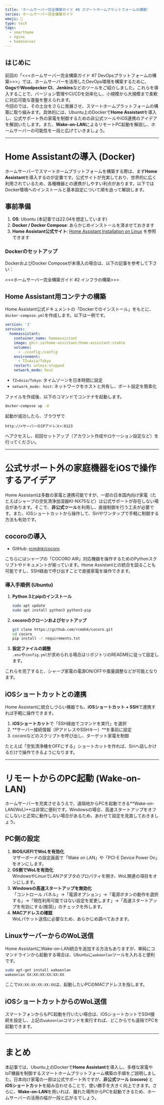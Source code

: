 ```yaml
---
title: 'ホームサーバー完全構築ガイド #8 スマートホームプラットフォームの構築'
series: ホームサーバー完全構築ガイド
emoji: 🌃
type: tech
tags:
  - smarthome
  - nginx
  - homeserver
---
```


## はじめに

前回の「<<<ホームサーバー完全構築ガイド #7 DevOpsプラットフォームの構築>>>」では、ホームサーバーを活用したDevOps環境を構築するために、**Gogs**や**Woodpecker CI**、**Jenkins**などのツールをご紹介しました。これらを導入することで、バージョン管理やCI/CDを効率化し、小規模から大規模まで柔軟に対応可能な基盤を整えられます。  
今回のでは、その土台をさらに発展させ、スマートホームプラットフォームの構築に取り組みます。具体的には、Ubuntu上のDockerで**Home Assistant**を導入し、公式サポート外の家電を制御するための非公式ツールやiOS連携のアイデアを解説いたします。また、**Wake-on-LAN**によるリモートPC起動を解説し、ホームサーバーの可能性を一段と広げていきましょう。

---

# Home Assistantの導入 (Docker)

ホームサーバーでスマートホームプラットフォームを構築する際は、まず**Home Assistant**を導入するのが定番です。公式サイトが充実しており、世界的に広く利用されているため、各種機器との連携がしやすい利点があります。以下ではDocker環境へのインストールと基本設定について順を追って解説します。

## 事前準備

1. **OS**: Ubuntu (本記事では22.04を想定しています)  
2. **Docker / Docker Compose**: あらかじめインストールを済ませておきます  
3. **Home Assistant公式サイト**: [Home Assistant Installation on Linux](https://www.home-assistant.io/installation/linux) を参照できます  

### Dockerのセットアップ
DockerおよびDocker Composeが未導入の場合は、以下の記事を参考して下さい：

<<<ホームサーバー完全構築ガイド #2 インフラの構築>>>

## Home Assistant用コンテナの構築

Home Assistant公式ドキュメントの「Dockerでのインストール」をもとに、`docker-compose.yml`を作成します。以下は一例です。

```yaml
version: '3'
services:
  homeassistant:
    container_name: homeassistant
    image: ghcr.io/home-assistant/home-assistant:stable
    volumes:
      - ./config:/config
    environment:
      - TZ=Asia/Tokyo
    restart: unless-stopped
    network_mode: host
```

- `TZ=Asia/Tokyo`: タイムゾーンを日本時間に設定  
- `network_mode: host`: ネットワークをホストと共有し、ポート設定を簡素化  

ファイルを作成後、以下のコマンドでコンテナを起動します。

```bash
docker-compose up -d
```

起動が成功したら、ブラウザで  
```
http://<サーバーのIPアドレス>:8123
```
へアクセスし、初回セットアップ（アカウント作成やロケーション設定など）を行ってください。

---

# 公式サポート外の家庭機器をiOSで操作するアイデア

Home Assistantは多数の家電と連携可能ですが、一部の日本国内向け家電（たとえばシャープの空気清浄加湿器KI-NX75など）は公式サポートが存在しない場合があります。そこで、**非公式ツール**を利用し、直接制御を行う工夫が必要です。また、iOSショートカットから操作して、Siriやワンタップで手軽に制御する方法も有効です。

## cocoroの導入

- GitHub: [rcmdnk/cocoro](https://github.com/rcmdnk/cocoro)  

こちらにはシャープの「COCORO AIR」対応機器を操作するためのPythonスクリプトやドキュメントが揃っています。Home Assistantとの統合を図ることも可能ですし、SSH経由で呼び出すことで直接家電を操作できます。

### 導入手順例 (Ubuntu)

1. **Python 3とpipのインストール**  
   ```bash
   sudo apt update
   sudo apt install python3 python3-pip
   ```
2. **cocoroのクローンおよびセットアップ**  
   ```bash
   git clone https://github.com/rcmdnk/cocoro.git
   cd cocoro
   pip install -r requirements.txt
   ```
3. **設定ファイルの調整**  
   `.env`や`config.yml`が求められる場合はリポジトリのREADMEに従って設定します。  

これらを完了すると、シャープ家電の電源ON/OFFや風量調整などが可能となります。

## iOSショートカットとの連携

Home Assistantに統合しづらい機器でも、**iOSショートカット + SSH**で連携すれば手軽に操作できます。

1. **iOSショートカット**で「SSH経由でコマンドを実行」を選択  
2. **サーバー接続情報（IPアドレスやSSHキー）**を事前に設定  
3. cocoroなどのスクリプトを呼び出し、ターゲット家電を制御  

たとえば「空気清浄機をOFFにする」ショートカットを作れば、Siriへ話しかけるだけで操作できるようになります。

---

# リモートからのPC起動 (Wake-on-LAN)

ホームサーバーを充実させるうえで、遠隔地からPCを起動できる**Wake-on-LAN(WoL)**は非常に便利です。Windowsの場合、高速スタートアップをオフにしないと正常に動作しない場合があるため、あわせて設定を見直しておきましょう。

## PC側の設定

1. **BIOS/UEFIでWoLを有効化**  
   マザーボードの設定画面で「Wake on LAN」や「PCI-E Device Power On」をオンにします。  
2. **OS側でWoLを有効化**  
   WindowsやLinuxでLANアダプタのプロパティを開き、WoL関連の項目をオンにします。  
3. **Windowsの高速スタートアップを無効化**  
   「コントロール パネル」→「電源オプション」→「電源ボタンの動作を選択する」→「現在利用可能ではない設定を変更します」→「高速スタートアップを有効にする(推奨)」のチェックを外します。  
4. **MACアドレスの確認**  
   WoLパケット送信に必要なため、あらかじめ調べておきます。

## LinuxサーバーからのWoL送信

Home AssistantにWake-on-LAN統合を追加する方法もありますが、単純にコマンドラインから起動する場合は、Ubuntuに`wakeonlan`ツールを入れると便利です。

```bash
sudo apt-get install wakeonlan
wakeonlan XX:XX:XX:XX:XX:XX
```

ここで`XX:XX:XX:XX:XX:XX`は、起動したいPCのMACアドレスを指します。

## iOSショートカットからのWoL送信

スマートフォンからもPC起動を行いたい場合は、iOSショートカットでSSH接続を設定し、上記の`wakeonlan`コマンドを実行すれば、どこからでも遠隔でPCを起動できます。

---

# まとめ

本記事では、Ubuntu上のDockerで**Home Assistant**を導入し、多様な家電やIoT機器を制御するスマートホームプラットフォーム構築の手順をご説明しました。日本向け家電の一部は公式サポート外ですが、**非公式ツール (cocoro)** と**iOSショートカット**を組み合わせることで、使い勝手を大きく向上できます。さらに、**Wake-on-LAN**を用いれば、離れた場所からPCを起動できるため、ホームサーバーの活用の幅が一段と広がるでしょう。